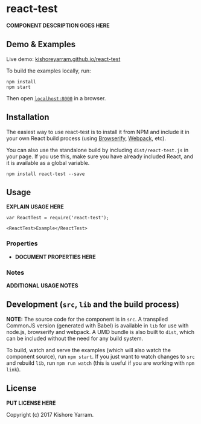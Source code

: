 # react-test

__COMPONENT DESCRIPTION GOES HERE__


## Demo & Examples

Live demo: [kishoreyarram.github.io/react-test](http://kishoreyarram.github.io/react-test/)

To build the examples locally, run:

```
npm install
npm start
```

Then open [`localhost:8000`](http://localhost:8000) in a browser.


## Installation

The easiest way to use react-test is to install it from NPM and include it in your own React build process (using [Browserify](http://browserify.org), [Webpack](http://webpack.github.io/), etc).

You can also use the standalone build by including `dist/react-test.js` in your page. If you use this, make sure you have already included React, and it is available as a global variable.

```
npm install react-test --save
```


## Usage

__EXPLAIN USAGE HERE__

```
var ReactTest = require('react-test');

<ReactTest>Example</ReactTest>
```

### Properties

* __DOCUMENT PROPERTIES HERE__

### Notes

__ADDITIONAL USAGE NOTES__


## Development (`src`, `lib` and the build process)

**NOTE:** The source code for the component is in `src`. A transpiled CommonJS version (generated with Babel) is available in `lib` for use with node.js, browserify and webpack. A UMD bundle is also built to `dist`, which can be included without the need for any build system.

To build, watch and serve the examples (which will also watch the component source), run `npm start`. If you just want to watch changes to `src` and rebuild `lib`, run `npm run watch` (this is useful if you are working with `npm link`).

## License

__PUT LICENSE HERE__

Copyright (c) 2017 Kishore Yarram.

